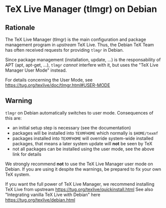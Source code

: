 TeX Live Manager (tlmgr) on Debian
==================================

Rationale
---------

The TeX Live Manager (tlmgr) is the main configuration and package
management program in *upstream* TeX Live. Thus, the Debian TeX
Team has often received requests for providing `tlmgr` in Debian.

Since package management (installation, update, ...) is the responsability
of APT (apt, apt-get, ...), `tlmgr` *cannot* interfere with it, but uses
the "TeX Live Manager User Mode" instead.

For details concerning the User Mode, see https://tug.org/texlive/doc/tlmgr.html#USER-MODE

Warning
-------

`tlmgr` on Debian automatically switches to user mode. Consequences of this are:

- an initial setup step is necessary (see the documentation)
- packages will be installed into `TEXMFHOME` which normally is `$HOME/texmf`
- packages installed into `TEXMFHOME` will override system-wide installed 
  packages, that means a later system update will **not** be seen by TeX
- not all packages can be installed using the user mode, see the above link
  for details

We strongly recommend **not** to use the TeX Live Manager user mode on Debian.
If you are using it despite the warnings, be prepared to fix your own TeX system.

If you want the full power of TeX Live Manager, we recommend installing
TeX Live from upstream https://tug.org/texlive/quickinstall.html
See also "Integrating vanilla TeX Live with Debian" here https://tug.org/texlive/debian.html

